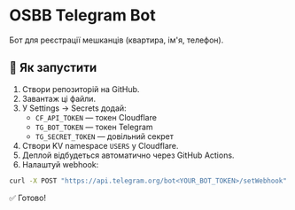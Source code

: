 # OSBB Telegram Bot

Бот для реєстрації мешканців (квартира, ім'я, телефон).

## 🚀 Як запустити

1. Створи репозиторій на GitHub.
2. Завантаж ці файли.
3. У Settings → Secrets додай:
   - `CF_API_TOKEN` — токен Cloudflare
   - `TG_BOT_TOKEN` — токен Telegram
   - `TG_SECRET_TOKEN` — довільний секрет
4. Створи KV namespace `USERS` у Cloudflare.
5. Деплой відбудеться автоматично через GitHub Actions.
6. Налаштуй webhook:

```bash
curl -X POST "https://api.telegram.org/bot<YOUR_BOT_TOKEN>/setWebhook"   -d "url=https://osbb-bot.<your-account>.workers.dev"   -d "secret_token=<YOUR_TG_SECRET_TOKEN>"
```

✅ Готово!
 
